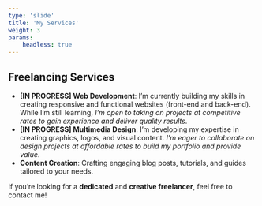 ```yaml
---
type: 'slide'
title: 'My Services'
weight: 3
params:
    headless: true
---
```


## Freelancing Services

- **\[IN PROGRESS\] Web Development**: I’m currently building my skills in creating responsive and functional websites (front-end and back-end). While I’m still learning, _I’m open to taking on projects at competitive rates to gain experience and deliver quality results_.
- **\[IN PROGRESS\] Multimedia Design**: I’m developing my expertise in creating graphics, logos, and visual content. _I’m eager to collaborate on design projects at affordable rates to build my portfolio and provide value_.
- **Content Creation**: Crafting engaging blog posts, tutorials, and guides tailored to your needs.

If you’re looking for a **dedicated** and **creative freelancer**, feel free to contact me!

